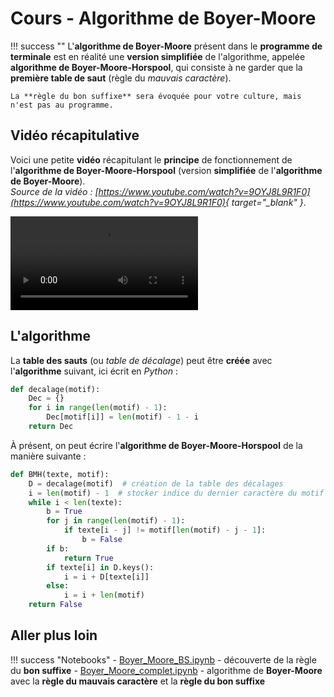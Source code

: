 # Cours - Algorithme de Boyer-Moore

!!! success ""
    L'**algorithme de Boyer-Moore** présent dans le **programme de terminale** est en réalité une **version simplifiée** de l'algorithme, appelée **algorithme de Boyer-Moore-Horspool**, qui consiste à ne garder que la **première table de saut** (règle du *mauvais caractère*).

    La **règle du bon suffixe** sera évoquée pour votre culture, mais n'est pas au programme.

## Vidéo récapitulative

Voici une petite **vidéo** récapitulant le **principe** de fonctionnement de l'**algorithme de Boyer-Moore-Horspool** (version **simplifiée** de l'**algorithme de Boyer-Moore**).  
*Source de la vidéo : [https://www.youtube.com/watch?v=9OYJ8L9R1F0](https://www.youtube.com/watch?v=9OYJ8L9R1F0){ target="_blank" }*.

![type:video](src/video_BMH.mp4)

## L'algorithme

La **table des sauts** (ou *table de décalage*) peut être **créée** avec l'**algorithme** suivant, ici écrit en *Python* :

```python
def decalage(motif):
    Dec = {}
    for i in range(len(motif) - 1):
        Dec[motif[i]] = len(motif) - 1 - i
    return Dec
```

À présent, on peut écrire l'**algorithme de Boyer-Moore-Horspool** de la manière suivante :

```python
def BMH(texte, motif):
    D = decalage(motif)  # création de la table des décalages
    i = len(motif) - 1  # stocker indice du dernier caractère du motif
    while i < len(texte):
        b = True
        for j in range(len(motif) - 1):
            if texte[i - j] != motif[len(motif) - j - 1]:
                b = False
        if b:
            return True
        if texte[i] in D.keys():
            i = i + D[texte[i]]
        else:
            i = i + len(motif)
    return False
```

## Aller plus loin

!!! success "Notebooks"
    - [Boyer_Moore_BS.ipynb](src/Boyer_Moore_BS_Eleve.ipynb) - découverte de la règle du **bon suffixe**
    - [Boyer_Moore_complet.ipynb](src/Boyer_Moore_complet_Eleve.ipynb) - algorithme de **Boyer-Moore** avec la **règle du mauvais caractère** et la **règle du bon suffixe**